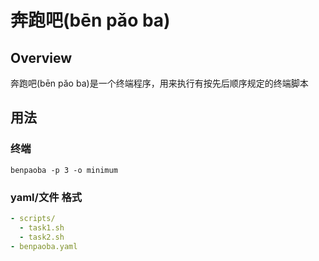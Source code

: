 # 奔跑吧(bēn pǎo ba)
## Overview
奔跑吧(bēn pǎo ba)是一个终端程序，用来执行有按先后顺序规定的终端脚本

## 用法
### 终端
```
benpaoba -p 3 -o minimum
```

### yaml/文件 格式
```yaml
- scripts/
  - task1.sh
  - task2.sh
- benpaoba.yaml
```
